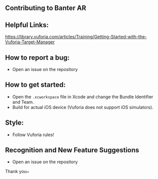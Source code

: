 ## Contributing to Banter AR

## Helpful Links:
https://library.vuforia.com/articles/Training/Getting-Started-with-the-Vuforia-Target-Manager

## How to report a bug:
* Open an issue on the repository

## How to get started:
* Open the `.xcworkspace` file in Xcode and change the Bundle Identifier and Team.
* Build for actual iOS device (Vuforia does not support iOS simulators).

## Style:
* Follow Vuforia rules!

## Recognition and New Feature Suggestions
* Open an issue on the repository

Thank you~
